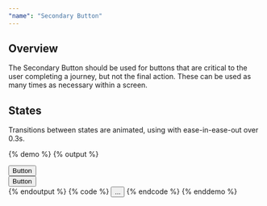 ```yaml
---
"name": "Secondary Button"
---
```


## Overview

The Secondary Button should be used for buttons that are critical to the user completing a journey, but not the final action. These can be used as many times as necessary within a screen.

## States

Transitions between states are animated, using with ease-in-ease-out over 0.3s.

{% demo %}
{% output %}
<div class="col--3">
    <button class="btn-wrapper btn-secondary">
        <div class="btn">
            <span class="btn-text">Button</span>
        </div>  
    </button>
</div>
<div class="col--6">
    <button class="btn-wrapper btn-secondary">
        <div class="btn">
            <span class="btn-text">Button</span>
        </div>  
    </button>
</div>
{% endoutput %}
{% code %}
<button class="btn-wrapper btn-secondary">
    <div class="btn">
        <span class="btn-text">...</span>
    </div>  
</button>
{% endcode %}
{% enddemo %}